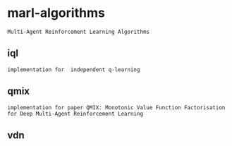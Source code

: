 # marl-algorithms

    Multi-Agent Reinforcement Learning Algorithms

## iql

    implementation for  independent q-learning

## qmix

    implementation for paper QMIX: Monotonic Value Function Factorisation for Deep Multi-Agent Reinforcement Learning

## vdn

